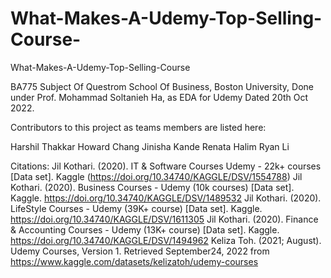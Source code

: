 # What-Makes-A-Udemy-Top-Selling-Course-

 What-Makes-A-Udemy-Top-Selling-Course
 
BA775 Subject Of Questrom School Of Business, Boston University, Done under Prof. Mohammad Soltanieh Ha, as EDA for Udemy Dated 20th Oct 2022.

Contributors to this project as teams members are listed here:

Harshil Thakkar
Howard Chang
Jinisha Kande
Renata Halim
Ryan Li

Citations: 
Jil Kothari. (2020). IT & Software Courses Udemy - 22k+ courses [Data set]. Kaggle (https://doi.org/10.34740/KAGGLE/DSV/1554788)
Jil Kothari. (2020). Business Courses - Udemy (10k courses) [Data set]. Kaggle. https://doi.org/10.34740/KAGGLE/DSV/1489532
Jil Kothari. (2020). LifeStyle Courses - Udemy (39K+ course) [Data set]. Kaggle. https://doi.org/10.34740/KAGGLE/DSV/1611305
Jil Kothari. (2020). Finance & Accounting Courses - Udemy (13K+ course) [Data set]. Kaggle. https://doi.org/10.34740/KAGGLE/DSV/1494962
Keliza Toh. (2021; August). Udemy Courses, Version 1. Retrieved September24, 2022 from https://www.kaggle.com/datasets/kelizatoh/udemy-courses
